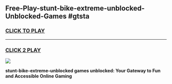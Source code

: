 
## Free-Play-stunt-bike-extreme-unblocked-Unblocked-Games #gtsta
<h3>
<a href="https://news.freeplayer.one?title=stunt-bike-extreme-unblocked&ref=8M">CLICK TO PLAY</a></h3>
<hr>

<h3>
<a href="https://news.freeplayer.one?title=stunt-bike-extreme-unblocked&ref=8M">CLICK 2 PLAY</a>
  
</h3>

<a href="https://news.freeplayer.one?title=stunt-bike-extreme-unblocked&ref=8M"><img src="https://clearcache.store/games.png"></a>


**stunt-bike-extreme-unblocked games unblocked: Your Gateway to Fun and Accessible Online Gaming**
